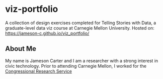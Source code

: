 # viz-portfolio
A collection of design exercises completed for Telling Stories with Data, a graduate-level data viz course at Carnegie Mellon University.
Hosted on: https://jameson-c.github.io/viz_portfolio/

## About Me
My name is Jameson Carter and I am a researcher with a strong interest in civic technology. Prior to attending Carnegie Mellon, I worked for the [Congressional Research Service](https://en.wikipedia.org/wiki/Congressional_Research_Service)
